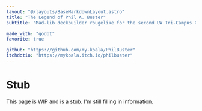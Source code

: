 ```yaml
---
layout: "@/layouts/BaseMarkdownLayout.astro"
title: "The Legend of Phil A. Buster"
subtitle: "Mad-lib deckbuilder rougelike for the second UW Tri-Campus Game Jam."

made_with: "godot"
favorite: true

github: "https://github.com/my-koala/PhilBuster"
itchdotio: "https://mykoala.itch.io/philbuster"
---
```


# Stub

This page is WIP and is a stub. I'm still filling in information.